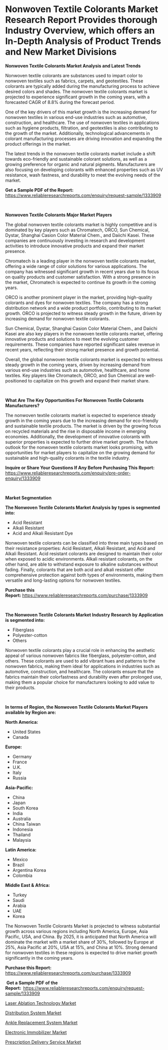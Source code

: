 <p><h1>Nonwoven Textile Colorants Market Research Report Provides thorough Industry Overview, which offers an In-Depth Analysis of Product Trends and New Market Divisions</h1></p><p><strong>Nonwoven Textile Colorants Market Analysis and Latest Trends</strong></p>
<p><p>Nonwoven textile colorants are substances used to impart color to nonwoven textiles such as fabrics, carpets, and geotextiles. These colorants are typically added during the manufacturing process to achieve desired colors and shades. The nonwoven textile colorants market is projected to experience significant growth in the coming years, with a forecasted CAGR of 8.8% during the forecast period.</p><p>One of the key drivers of this market growth is the increasing demand for nonwoven textiles in various end-use industries such as automotive, construction, and healthcare. The use of nonwoven textiles in applications such as hygiene products, filtration, and geotextiles is also contributing to the growth of the market. Additionally, technological advancements in colorant manufacturing processes are driving innovation and expanding the product offerings in the market.</p><p>The latest trends in the nonwoven textile colorants market include a shift towards eco-friendly and sustainable colorant solutions, as well as a growing preference for organic and natural pigments. Manufacturers are also focusing on developing colorants with enhanced properties such as UV resistance, wash fastness, and durability to meet the evolving needs of the market.</p></p>
<p><strong>Get a Sample PDF of the Report:&nbsp;</strong> <a href="https://www.reliableresearchreports.com/enquiry/request-sample/1333909">https://www.reliableresearchreports.com/enquiry/request-sample/1333909</a></p>
<p>&nbsp;</p>
<p><strong>Nonwoven Textile Colorants Major Market Players</strong></p>
<p><p>The global nonwoven textile colorants market is highly competitive and is dominated by key players such as Chromatech, ORCO, Sun Chemical, Dystar, Shanghai Casion Color Material Chem., and Daiichi Kasei. These companies are continuously investing in research and development activities to introduce innovative products and expand their market presence.</p><p>Chromatech is a leading player in the nonwoven textile colorants market, offering a wide range of color solutions for various applications. The company has witnessed significant growth in recent years due to its focus on quality products and customer satisfaction. With a strong presence in the market, Chromatech is expected to continue its growth in the coming years.</p><p>ORCO is another prominent player in the market, providing high-quality colorants and dyes for nonwoven textiles. The company has a strong distribution network and a wide product portfolio, contributing to its market growth. ORCO is projected to witness steady growth in the future, driven by increasing demand for nonwoven textile colorants.</p><p>Sun Chemical, Dystar, Shanghai Casion Color Material Chem., and Daiichi Kasei are also key players in the nonwoven textile colorants market, offering innovative products and solutions to meet the evolving customer requirements. These companies have reported significant sales revenue in recent years, reflecting their strong market presence and growth potential.</p><p>Overall, the global nonwoven textile colorants market is expected to witness steady growth in the coming years, driven by increasing demand from various end-use industries such as automotive, healthcare, and home textiles. Key players like Chromatech, ORCO, and Sun Chemical are well-positioned to capitalize on this growth and expand their market share.</p></p>
<p>&nbsp;</p>
<p><strong>What Are The Key Opportunities For Nonwoven Textile Colorants Manufacturers?</strong></p>
<p><p>The nonwoven textile colorants market is expected to experience steady growth in the coming years due to the increasing demand for eco-friendly and sustainable textile products. The market is driven by the growing focus on recycled materials and the rise in disposable income in emerging economies. Additionally, the development of innovative colorants with superior properties is expected to further drive market growth. The future outlook for the nonwoven textile colorants market looks promising, with opportunities for market players to capitalize on the growing demand for sustainable and high-quality colorants in the textile industry.</p></p>
<p><strong>Inquire or Share Your Questions If Any Before Purchasing This Report:</strong> <a href="https://www.reliableresearchreports.com/enquiry/pre-order-enquiry/1333909">https://www.reliableresearchreports.com/enquiry/pre-order-enquiry/1333909</a></p>
<p>&nbsp;</p>
<p><strong>Market Segmentation</strong></p>
<p><strong>The Nonwoven Textile Colorants Market Analysis by types is segmented into:</strong></p>
<p><ul><li>Acid Resistant</li><li>Alkali Resistant</li><li>Acid and Alkali Resistant Dye</li></ul></p>
<p><p>Nonwoven textile colorants can be classified into three main types based on their resistance properties: Acid Resistant, Alkali Resistant, and Acid and Alkali Resistant. Acid resistant colorants are designed to maintain their color when exposed to acidic environments. Alkali resistant colorants, on the other hand, are able to withstand exposure to alkaline substances without fading. Finally, colorants that are both acid and alkali resistant offer comprehensive protection against both types of environments, making them versatile and long-lasting options for nonwoven textiles.</p></p>
<p><strong>Purchase this Report:&nbsp;</strong><a href="https://www.reliableresearchreports.com/purchase/1333909">https://www.reliableresearchreports.com/purchase/1333909</a></p>
<p>&nbsp;</p>
<p><strong>The Nonwoven Textile Colorants Market Industry Research by Application is segmented into:</strong></p>
<p><ul><li>Fiberglass</li><li>Polyester-cotton</li><li>Others</li></ul></p>
<p><p>Nonwoven textile colorants play a crucial role in enhancing the aesthetic appeal of various nonwoven fabrics like fiberglass, polyester-cotton, and others. These colorants are used to add vibrant hues and patterns to the nonwoven fabrics, making them ideal for applications in industries such as automotive, construction, and healthcare. The colorants ensure that the fabrics maintain their colorfastness and durability even after prolonged use, making them a popular choice for manufacturers looking to add value to their products.</p></p>
<p>&nbsp;</p>
<p><strong>In terms of Region, the Nonwoven Textile Colorants Market Players available by Region are:</strong></p>
<p>
    <p> <strong> North America: </strong>
        <ul>
            <li>United States</li>
            <li>Canada</li>
        </ul>
        </p> 
    <p> <strong> Europe: </strong>
        <ul>
            <li>Germany</li>
            <li>France</li>
            <li>U.K.</li>
            <li>Italy</li>
            <li>Russia</li>
        </ul>
        </p> 
    <p> <strong> Asia-Pacific: </strong>
        <ul>
            <li>China</li>
            <li>Japan</li>
            <li>South Korea</li>
            <li>India</li>
            <li>Australia</li>
            <li>China Taiwan</li>
            <li>Indonesia</li>
            <li>Thailand</li>
            <li>Malaysia</li>
        </ul>
        </p> 
    <p> <strong> Latin America: </strong>
        <ul>
            <li>Mexico</li>
            <li>Brazil</li>
            <li>Argentina Korea</li>
            <li>Colombia</li>
        </ul>
        </p> 
    <p> <strong> Middle East & Africa: </strong>
        <ul>
            <li>Turkey</li>
            <li>Saudi</li>
            <li>Arabia</li>
            <li>UAE</li>
            <li>Korea</li>
        </ul>
    </p>
    </p>
<p><p>The Nonwoven Textile Colorants Market is projected to witness substantial growth across various regions including North America, Europe, Asia Pacific, USA, and China. By 2025, it is anticipated that North America will dominate the market with a market share of 30%, followed by Europe at 25%, Asia Pacific at 20%, USA at 15%, and China at 10%. Strong demand for nonwoven textiles in these regions is expected to drive market growth significantly in the coming years.</p></p>
<p><strong>Purchase this Report: </strong><a href="https://www.reliableresearchreports.com/purchase/1333909">https://www.reliableresearchreports.com/purchase/1333909</a></p>
<p>&nbsp;<strong>Get a Sample PDF of the Report:&nbsp;&nbsp;</strong><a href="https://www.reliableresearchreports.com/enquiry/request-sample/1333909">https://www.reliableresearchreports.com/enquiry/request-sample/1333909</a></p>
<p><strong></strong></p>
<p><p><a href="https://medium.com/@luispacocha/laser-ablation-technology-market-trends-and-market-analysis-forecasted-for-period-2024-2031-39dd60743113">Laser Ablation Technology Market</a></p><p><a href="https://medium.com/@dinafritsch/distribution-system-nbsp-market-focuses-on-market-share-size-and-projected-forecast-till-2031-9b0866d1c88a">Distribution System Market</a></p><p><a href="https://medium.com/@luispacocha/ankle-replacement-system-market-comprehensive-assessment-by-type-application-and-geography-98d8dd26857b">Ankle Replacement System Market</a></p><p><a href="https://medium.com/@seanhunt765/electronic-immobilizer-market-size-market-outlook-and-market-forecast-2024-to-2031-8d3de533bffb">Electronic Immobilizer Market</a></p><p><a href="https://medium.com/@seanhunt765/decoding-prescription-delivery-service-market-metrics-market-share-trends-and-growth-patterns-bfd0e997e806">Prescription Delivery Service Market</a></p></p>